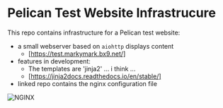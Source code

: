 # Pelican Test Website Infrastrucure

This repo contains infrastructure for a Pelican test website:

- a small webserver based on `aiohttp` displays content 
    - [https://test.markymark.bx9.net/]
- features in development: 
    - The templates are 'jinja2' ... i think ... 
    - [https://jinja2docs.readthedocs.io/en/stable/]
- linked repo contains the nginx configuration file

![NGINX](https://media-exp1.licdn.com/dms/image/C4E0BAQFVNia9avQ6aQ/company-logo_100_100/0/1570661875266?e=1647475200&v=beta&t=rrWSR14vAy4qmIVQ5jxDunmcps9pORw00rJliW7Ic9A)
